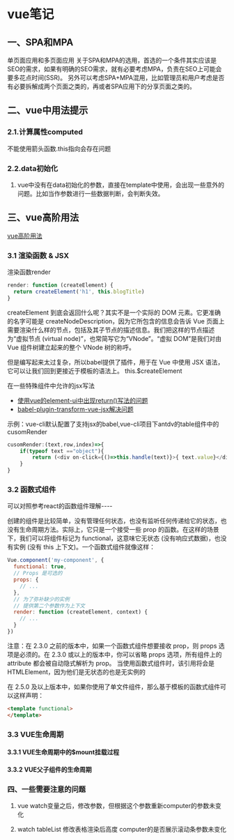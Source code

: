 # vue笔记

## 一、SPA和MPA
单页面应用和多页面应用
关于SPA和MPA的选用，首选的一个条件其实应该是SEO的需求，如果有明确的SEO需求，就有必要考虑MPA，负责在SEO上可能会要多花点时间(SSR)。
另外可以考虑SPA+MPA混用，比如管理员和用户考虑是否有必要拆解成两个页面之类的，再或者SPA应用下的分享页面之类的。


## 二、vue中用法提示

### 2.1.计算属性computed
不能使用箭头函数.this指向会存在问题

### 2.2.data初始化
1. vue中没有在data初始化的参数，直接在template中使用，会出现一些意外的问题。比如当作参数进行一些数据判断，会判断失效。

## 三、vue高阶用法
[vue高阶用法](https://cn.vuejs.org/v2/guide/render-function.html#%E5%9F%BA%E7%A1%80)


### 3.1 渲染函数 & JSX
渲染函数render
````javascript
render: function (createElement) {
  return createElement('h1', this.blogTitle)
}
````
createElement 到底会返回什么呢？其实不是一个实际的 DOM 元素。它更准确的名字可能是 createNodeDescription，因为它所包含的信息会告诉 Vue 页面上需要渲染什么样的节点，包括及其子节点的描述信息。我们把这样的节点描述为“虚拟节点 (virtual node)”，也常简写它为“VNode”。“虚拟 DOM”是我们对由 Vue 组件树建立起来的整个 VNode 树的称呼。

但是编写起来太过复杂，所以babel提供了插件，用于在 Vue 中使用 JSX 语法，它可以让我们回到更接近于模板的语法上。
this.$createElement

在一些特殊组件中允许的jsx写法
* [使用vue的element-ui中出现return()写法的问题](https://segmentfault.com/q/1010000009550441)
* [babel-plugin-transform-vue-jsx解决问题](https://segmentfault.com/a/1190000008559147)



示例：vue-cli默认配置了支持jsx的babel,vue-cli项目下antdv的table组件中的cusomRender
````javascript
cusomRender:(text,row,index)=>{
    if(typeof text =="object"){
        return (<div on-click={()=>this.handle(text)}>{ text.value}</div>)
    }
}
````
### 3.2 函数式组件
可以对照参考react的函数组件理解----

创建的组件是比较简单，没有管理任何状态，也没有监听任何传递给它的状态，也没有生命周期方法。实际上，它只是一个接受一些 prop 的函数。在这样的场景下，我们可以将组件标记为 functional，这意味它无状态 (没有响应式数据)，也没有实例 (没有 this 上下文)。一个函数式组件就像这样：
```javascript
Vue.component('my-component', {
  functional: true,
  // Props 是可选的
  props: {
    // ...
  },
  // 为了弥补缺少的实例
  // 提供第二个参数作为上下文
  render: function (createElement, context) {
    // ...
  }
})
```
注意：在 2.3.0 之前的版本中，如果一个函数式组件想要接收 prop，则 props 选项是必须的。在 2.3.0 或以上的版本中，你可以省略 props 选项，所有组件上的 attribute 都会被自动隐式解析为 prop。
当使用函数式组件时，该引用将会是 HTMLElement，因为他们是无状态的也是无实例的

在 2.5.0 及以上版本中，如果你使用了单文件组件，那么基于模板的函数式组件可以这样声明：

```html
<template functional>
</template>
```
### 3.3 VUE生命周期
#### 3.3.1 VUE生命周期中的$mount挂载过程
 
#### 3.3.2 VUE父子组件的生命周期


### 四、一些需要注意的问题
1. vue watch变量之后，修改参数，但根据这个参数重新computer的参数未变化

2. watch tableList 修改表格渲染后高度   computer的是否展示滚动条参数未变化

